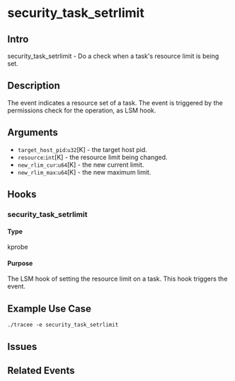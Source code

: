 # security_task_setrlimit

## Intro
security_task_setrlimit - Do a check when a task's resource limit is being set.

## Description
The event indicates a resource set of a task.
The event is triggered by the permissions check for the operation, as LSM hook.

## Arguments
* `target_host_pid`:`u32`[K] - the target host pid.
* `resource`:`int`[K] - the resource limit being changed.
* `new_rlim_cur`:`u64`[K] - the new current limit.
* `new_rlim_max`:`u64`[K] - the new maximum limit.

## Hooks
### security_task_setrlimit
#### Type
kprobe
#### Purpose
The LSM hook of setting the resource limit on a task. This hook triggers the event. 

## Example Use Case

```console
./tracee -e security_task_setrlimit
```

## Issues

## Related Events
